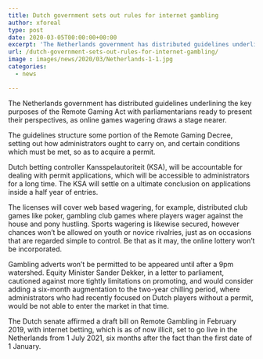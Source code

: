 ```yaml
---
title: Dutch government sets out rules for internet gambling
author: xforeal 
type: post
date: 2020-03-05T00:00:00+00:00
excerpt: 'The Netherlands government has distributed guidelines underlining the key purposes of the Remote Gaming Act with parliamentarians ready to present their perspectives, as online games wagering moves a stage closer '
url: /dutch-government-sets-out-rules-for-internet-gambling/
image : images/news/2020/03/Netherlands-1-1.jpg
categories:
  - news

---
```

The Netherlands government has distributed guidelines underlining the key purposes of the Remote Gaming Act with parliamentarians ready to present their perspectives, as online games wagering draws a stage nearer. 

The guidelines structure some portion of the Remote Gaming Decree, setting out how administrators ought to carry on, and certain conditions which must be met, so as to acquire a permit. 

Dutch betting controller Kansspelautoriteit (KSA), will be accountable for dealing with permit applications, which will be accessible to administrators for a long time. The KSA will settle on a ultimate conclusion on applications inside a half year of entries. 

The licenses will cover web based wagering, for example, distributed club games like poker, gambling club games where players wager against the house and pony hustling. Sports wagering is likewise secured, however chances won&#8217;t be allowed on youth or novice rivalries, just as on occasions that are regarded simple to control. Be that as it may, the online lottery won&#8217;t be incorporated. 

Gambling adverts won&#8217;t be permitted to be appeared until after a 9pm watershed. Equity Minister Sander Dekker, in a letter to parliament, cautioned against more tightly limitations on promoting, and would consider adding a six-month augmentation to the two-year chilling period, where administrators who had recently focused on Dutch players without a permit, would be not able to enter the market in that time. 

The Dutch senate affirmed a draft bill on Remote Gambling in February 2019, with internet betting, which is as of now illicit, set to go live in the Netherlands from 1 July 2021, six months after the fact than the first date of 1 January.